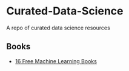 # Curated-Data-Science
A repo of curated data science resources

## Books

* [16 Free Machine Learning Books](https://hackerlists.com/free-machine-learning-books/)
